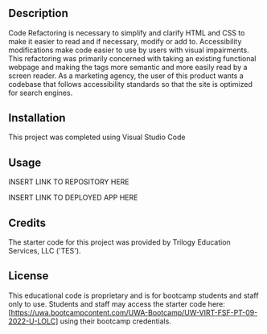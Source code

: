 # <Refactoring for Accessibility>


## Description
Code Refactoring is necessary to simplify and clarify HTML and CSS to make it easier to read and if necessary, modify or add to. Accessibility modifications make code easier to use by users with visual impairments. This refactoring was primarily concerned with taking an existing functional webpage and making the tags more semantic and more easily read by a screen reader. As a marketing agency, the user of this product wants a codebase that follows accessibility standards so that the site is optimized for search engines.


## Installation
This project was completed using Visual Studio Code

## Usage

INSERT LINK TO REPOSITORY HERE

INSERT LINK TO DEPLOYED APP HERE


## Credits
The starter code for this project was provided by Trilogy Education Services, LLC ('TES').

## License

 This educational code is proprietary and is for bootcamp students and staff only to use. Students and staff may access the starter code here: [https://uwa.bootcampcontent.com/UWA-Bootcamp/UW-VIRT-FSF-PT-09-2022-U-LOLC] using their bootcamp credentials. 

